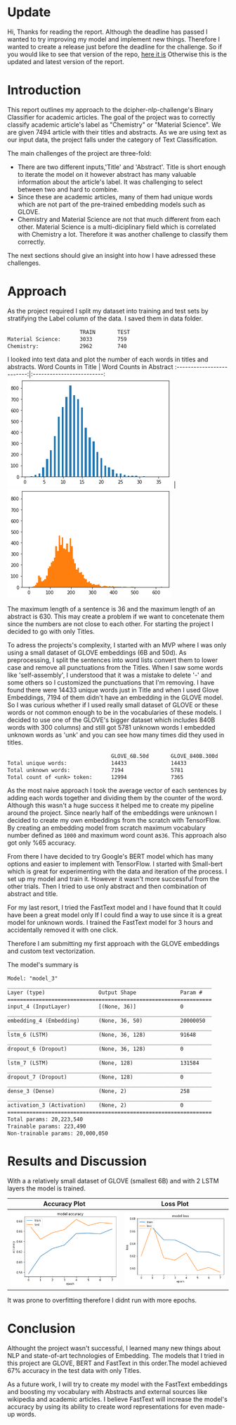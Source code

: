 # Update
Hi, Thanks for reading the report. Although the deadline has passed I wanted to try improving my model and implement new things. Therefore I wanted to create a release just before the deadline for the challenge. So if you would like to see that version of the repo, [here it is](https://github.com/Hsgngr/dcipher-nlp-challenge/releases/tag/Deadline_version) Otherwise this is the updated and latest version of the report.

# Introduction
This report outlines my approach to the dcipher-nlp-challenge's Binary Classifier for academic articles. The goal of the project was to correctly classify academic article's label as
"Chemistry" or "Material Science". We are given 7494 article with their titles and abstracts. As we are using text as our input data, the project falls under the category of Text Classification.

The main challenges of the project are three-fold:

 * There are two different inputs,'Title' and 'Abstract'. Title is short enough to iterate the model on it however abstract has many valuable information about the article's label. It was challenging to select between two and hard to combine.
 * Since these are academic articles, many of them had unique words which are not part of the pre-trained embedding models such as GLOVE.
 * Chemistry and Material Science are not that much different from each other. Material Science is a multi-diciplinary field which is correlated with Chemistry a lot. Therefore it was another challenge to classify them correctly.

The next sections should give an insight into how I have adressed these challenges.

# Approach

As the project required I split my dataset into training and test sets by stratifying the Label column of the data. I saved them in data folder.

```              
                       TRAIN       TEST
Material Science:      3033        759
Chemistry:             2962        740
```
I looked into text data and plot the number of each words in titles and abstracts.
Word Counts in Title          |  Word Counts in Abstract
:-------------------------:|:-------------------------:
![Title Word Counts:](media/title_word_counts.png)  |  ![Abstract Word Counts:](media/abstract_word_counts.png)

The maximum length of a sentence is 36 and the maximum length of an abstract is 630. This may create a problem if we want to concetenate them since the numbers are not close to each other. For starting the project I decided to go with only Titles.

To adress the projects's complexity, I started with an MVP where I was only using a small dataset of GLOVE embeddings (6B and 50d). As preprocessing, I split the sentences into word lists convert them to lower case and remove all punctuations from the Titles. When I saw some words like 'self-assembly', I understood that it was a mistake to delete '-' and some others so I customized the punctuations that I'm removing. I have found there were 14433 unique words just in Title and when I used Glove Embeddings, 7194 of them didn't have an embedding in the GLOVE model. So I was curious whether if I used really small dataset of GLOVE or these words or not common enough to be in the vocabularies of these models. I decided to use one of the GLOVE's bigger dataset which includes 840B words with 300 columns) and still got 5781 unknown words I embedded unknown words as 'unk' and you can see how many times did they used in titles. 

```   
                                 GLOVE_6B.50d       GLOVE_840B.300d
Total unique words:              14433              14433      
Total unknown words:             7194               5781
Total count of <unk> token:      12994              7365
```

As the most naive approach I took the average vector of each sentences by adding each words together and dividing them by the counter of the word. Although this wasn't a huge success it helped me to create my pipeline around the project. Since nearly half of the embeddings were unknown I decided to create my own embeddings from the scratch with TensorFlow. By creating an embedding model from scratch maximum vocabulary number defined as `1000`  and maximum word count as`36`. This approach also got only %65 accuracy.

From there I have decided to try Google's BERT model which has many options and easier to implement with TensorFlow. I started with Small-bert which is great for experimenting with the data and iteration of the process. I set up my model and train it. However it wasn't more successful from the other trials. Then I tried to use only abstract and then combination of abstract and title.

For my last resort, I tried the FastText model and I have found that It could have been a great model only If I could find a way to use since it is a great model for unknown words. I trained the FastText model for 3 hours and accidentally removed it with one click.

Therefore I am submitting my first approach with the GLOVE embeddings and custom text vectorization.

The model's summary is
```   
Model: "model_3"
_________________________________________________________________
Layer (type)                 Output Shape              Param #   
=================================================================
input_4 (InputLayer)         [(None, 36)]              0         
_________________________________________________________________
embedding_4 (Embedding)      (None, 36, 50)            20000050  
_________________________________________________________________
lstm_6 (LSTM)                (None, 36, 128)           91648     
_________________________________________________________________
dropout_6 (Dropout)          (None, 36, 128)           0         
_________________________________________________________________
lstm_7 (LSTM)                (None, 128)               131584    
_________________________________________________________________
dropout_7 (Dropout)          (None, 128)               0         
_________________________________________________________________
dense_3 (Dense)              (None, 2)                 258       
_________________________________________________________________
activation_3 (Activation)    (None, 2)                 0         
=================================================================
Total params: 20,223,540
Trainable params: 223,490
Non-trainable params: 20,000,050
```


# Results and Discussion

With a a relatively small dataset of GLOVE (smallest 6B) and with 2 LSTM layers the model is trained.

Accuracy Plot              |  Loss Plot
:-------------------------:|:-------------------------:
![Accuracy :](media/accuracy_plot.png)  |  ![Loss:](media/loss_plot.png)

It was prone to overfitting therefore I didnt run with more epochs.

# Conclusion
Althought the project wasn't successful, I learned many new things about NLP and state-of-art technologies of Embedding. The models that I tried in this project are GLOVE, BERT and FastText in this order.The model achieved 67% accuracy in the test data with only Titles.

As a future work, I will try to create my model with the FastText embeddings and boosting my vocabulary with Abstracts and external sources like wikipedia and academic articles. I believe FastText will increase the model's accuracy by using its ability to create word representations for even made-up words.


